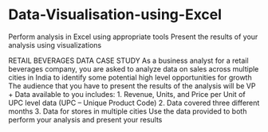# Data-Visualisation-using-Excel
Perform analysis in Excel using appropriate tools  Present the results of your analysis using visualizations 

RETAIL BEVERAGES DATA CASE STUDY 
As a business analyst for a retail beverages company, you are asked to analyze data on sales across multiple cities in India to identify some potential high level opportunities for growth 
The audience that you have to present the results of the analysis will be VP + 
Data available to you includes: 1. Revenue, Units, and Price per Unit of UPC level data (UPC – Unique Product Code) 2. Data covered three different months 3. Data for stores in multiple cities 
Use the data provided to both perform your analysis and present your results 
